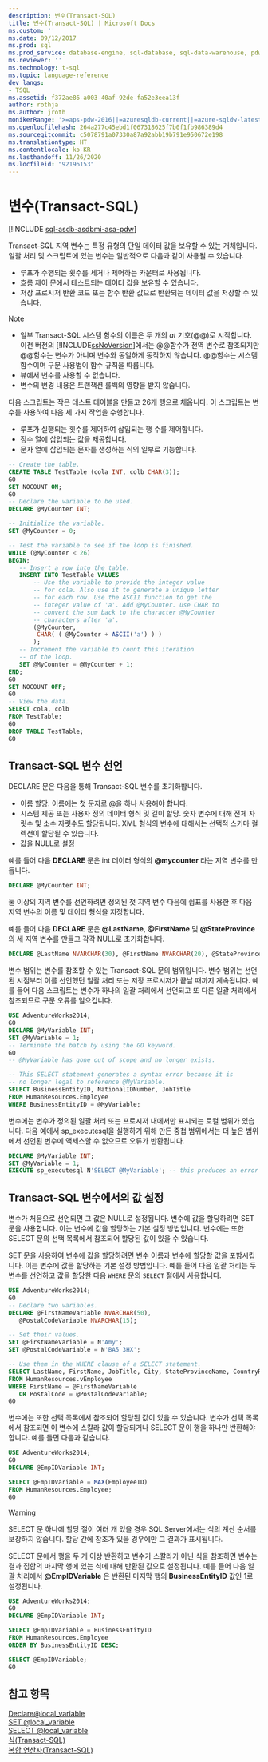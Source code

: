 ```yaml
---
description: 변수(Transact-SQL)
title: 변수(Transact-SQL) | Microsoft Docs
ms.custom: ''
ms.date: 09/12/2017
ms.prod: sql
ms.prod_service: database-engine, sql-database, sql-data-warehouse, pdw
ms.reviewer: ''
ms.technology: t-sql
ms.topic: language-reference
dev_langs:
- TSQL
ms.assetid: f372ae86-a003-40af-92de-fa52e3eea13f
author: rothja
ms.author: jroth
monikerRange: '>=aps-pdw-2016||=azuresqldb-current||=azure-sqldw-latest||>=sql-server-2016||=sqlallproducts-allversions||>=sql-server-linux-2017||=azuresqldb-mi-current'
ms.openlocfilehash: 264a277c45ebd1f067318625f7b0f1fb986389d4
ms.sourcegitcommit: c5078791a07330a87a92abb19b791e950672e198
ms.translationtype: HT
ms.contentlocale: ko-KR
ms.lasthandoff: 11/26/2020
ms.locfileid: "92196153"
---
```

# <a name="variables-transact-sql"></a>변수(Transact-SQL)
[!INCLUDE [sql-asdb-asdbmi-asa-pdw](../../includes/applies-to-version/sql-asdb-asdbmi-asa-pdw.md)]

Transact-SQL 지역 변수는 특정 유형의 단일 데이터 값을 보유할 수 있는 개체입니다. 일괄 처리 및 스크립트에 있는 변수는 일반적으로 다음과 같이 사용될 수 있습니다. 

* 루프가 수행되는 횟수를 세거나 제어하는 카운터로 사용됩니다.
* 흐름 제어 문에서 테스트되는 데이터 값을 보유할 수 있습니다.
* 저장 프로시저 반환 코드 또는 함수 반환 값으로 반환되는 데이터 값을 저장할 수 있습니다.

> [!NOTE]
> - 일부 Transact-SQL 시스템 함수의 이름은 두 개의 *at* 기호(\@\@)로 시작합니다. 이전 버전의 [!INCLUDE[ssNoVersion](../../includes/ssnoversion-md.md)]에서는 \@\@함수가 전역 변수로 참조되지만 \@\@함수는 변수가 아니며 변수와 동일하게 동작하지 않습니다. \@\@함수는 시스템 함수이며 구문 사용법이 함수 규칙을 따릅니다.
> - 뷰에서 변수를 사용할 수 없습니다.
> - 변수의 변경 내용은 트랜잭션 롤백의 영향을 받지 않습니다.

다음 스크립트는 작은 테스트 테이블을 만들고 26개 행으로 채웁니다. 이 스크립트는 변수를 사용하여 다음 세 가지 작업을 수행합니다. 

* 루프가 실행되는 횟수를 제어하여 삽입되는 행 수를 제어합니다.
* 정수 열에 삽입되는 값을 제공합니다.
* 문자 열에 삽입되는 문자를 생성하는 식의 일부로 기능합니다.  

```sql
-- Create the table.
CREATE TABLE TestTable (cola INT, colb CHAR(3));
GO
SET NOCOUNT ON;
GO
-- Declare the variable to be used.
DECLARE @MyCounter INT;

-- Initialize the variable.
SET @MyCounter = 0;

-- Test the variable to see if the loop is finished.
WHILE (@MyCounter < 26)
BEGIN;
   -- Insert a row into the table.
   INSERT INTO TestTable VALUES
       -- Use the variable to provide the integer value
       -- for cola. Also use it to generate a unique letter
       -- for each row. Use the ASCII function to get the
       -- integer value of 'a'. Add @MyCounter. Use CHAR to
       -- convert the sum back to the character @MyCounter
       -- characters after 'a'.
       (@MyCounter,
        CHAR( ( @MyCounter + ASCII('a') ) )
       );
   -- Increment the variable to count this iteration
   -- of the loop.
   SET @MyCounter = @MyCounter + 1;
END;
GO
SET NOCOUNT OFF;
GO
-- View the data.
SELECT cola, colb
FROM TestTable;
GO
DROP TABLE TestTable;
GO
```

## <a name="declaring-a-transact-sql-variable"></a>Transact-SQL 변수 선언
DECLARE 문은 다음을 통해 Transact-SQL 변수를 초기화합니다. 
* 이름 할당. 이름에는 첫 문자로 \@을 하나 사용해야 합니다.
* 시스템 제공 또는 사용자 정의 데이터 형식 및 길이 할당. 숫자 변수에 대해 전체 자릿수 및 소수 자릿수도 할당됩니다. XML 형식의 변수에 대해서는 선택적 스키마 컬렉션이 할당될 수 있습니다.
* 값을 NULL로 설정

예를 들어 다음 **DECLARE** 문은 int 데이터 형식의 **\@mycounter** 라는 지역 변수를 만듭니다.  
```sql
DECLARE @MyCounter INT;
```
둘 이상의 지역 변수를 선언하려면 정의된 첫 지역 변수 다음에 쉼표를 사용한 후 다음 지역 변수의 이름 및 데이터 형식을 지정합니다.

예를 들어 다음 **DECLARE** 문은 **\@LastName**, **\@FirstName** 및 **\@StateProvince** 의 세 지역 변수를 만들고 각각 NULL로 초기화합니다.  
```sql
DECLARE @LastName NVARCHAR(30), @FirstName NVARCHAR(20), @StateProvince NCHAR(2);
```

변수 범위는 변수를 참조할 수 있는 Transact-SQL 문의 범위입니다. 변수 범위는 선언된 시점부터 이를 선언했던 일괄 처리 또는 저장 프로시저가 끝날 때까지 계속됩니다. 예를 들어 다음 스크립트는 변수가 하나의 일괄 처리에서 선언되고 또 다른 일괄 처리에서 참조되므로 구문 오류를 일으킵니다.  
```sql
USE AdventureWorks2014;
GO
DECLARE @MyVariable INT;
SET @MyVariable = 1;
-- Terminate the batch by using the GO keyword.
GO 
-- @MyVariable has gone out of scope and no longer exists.

-- This SELECT statement generates a syntax error because it is
-- no longer legal to reference @MyVariable.
SELECT BusinessEntityID, NationalIDNumber, JobTitle
FROM HumanResources.Employee
WHERE BusinessEntityID = @MyVariable;
```

변수에는 변수가 정의된 일괄 처리 또는 프로시저 내에서만 표시되는 로컬 범위가 있습니다. 다음 예에서 sp_executesql을 실행하기 위해 만든 중첩 범위에서는 더 높은 범위에서 선언된 변수에 액세스할 수 없으므로 오류가 반환됩니다.  

```sql
DECLARE @MyVariable INT;
SET @MyVariable = 1;
EXECUTE sp_executesql N'SELECT @MyVariable'; -- this produces an error
```

## <a name="setting-a-value-in-a-transact-sql-variable"></a>Transact-SQL 변수에서의 값 설정

변수가 처음으로 선언되면 그 값은 NULL로 설정됩니다. 변수에 값을 할당하려면 SET 문을 사용합니다. 이는 변수에 값을 할당하는 기본 설정 방법입니다. 변수에는 또한 SELECT 문의 선택 목록에서 참조되어 할당된 값이 있을 수 있습니다.

SET 문을 사용하여 변수에 값을 할당하려면 변수 이름과 변수에 할당할 값을 포함시킵니다. 이는 변수에 값을 할당하는 기본 설정 방법입니다. 예를 들어 다음 일괄 처리는 두 변수를 선언하고 값을 할당한 다음 `WHERE` 문의 `SELECT` 절에서 사용합니다.  

```sql
USE AdventureWorks2014;
GO
-- Declare two variables.
DECLARE @FirstNameVariable NVARCHAR(50),
   @PostalCodeVariable NVARCHAR(15);

-- Set their values.
SET @FirstNameVariable = N'Amy';
SET @PostalCodeVariable = N'BA5 3HX';

-- Use them in the WHERE clause of a SELECT statement.
SELECT LastName, FirstName, JobTitle, City, StateProvinceName, CountryRegionName
FROM HumanResources.vEmployee
WHERE FirstName = @FirstNameVariable
   OR PostalCode = @PostalCodeVariable;
GO
```

변수에는 또한 선택 목록에서 참조되어 할당된 값이 있을 수 있습니다. 변수가 선택 목록에서 참조되면 이 변수에 스칼라 값이 할당되거나 SELECT 문이 행을 하나만 반환해야 합니다. 예를 들면 다음과 같습니다.  

```sql
USE AdventureWorks2014;
GO
DECLARE @EmpIDVariable INT;

SELECT @EmpIDVariable = MAX(EmployeeID)
FROM HumanResources.Employee;
GO
```

> [!WARNING]
> SELECT 문 하나에 할당 절이 여러 개 있을 경우 SQL Server에서는 식의 계산 순서를 보장하지 않습니다. 할당 간에 참조가 있을 경우에만 그 결과가 표시됩니다.

SELECT 문에서 행을 두 개 이상 반환하고 변수가 스칼라가 아닌 식을 참조하면 변수는 결과 집합의 마지막 행에 있는 식에 대해 반환된 값으로 설정됩니다. 예를 들어 다음 일괄 처리에서 **\@EmpIDVariable** 은 반환된 마지막 행의 **BusinessEntityID** 값인 1로 설정됩니다.  

```sql
USE AdventureWorks2014;
GO
DECLARE @EmpIDVariable INT;

SELECT @EmpIDVariable = BusinessEntityID
FROM HumanResources.Employee
ORDER BY BusinessEntityID DESC;

SELECT @EmpIDVariable;
GO
```

## <a name="see-also"></a>참고 항목  
 [Declare@local_variable](../../t-sql/language-elements/declare-local-variable-transact-sql.md)  
 [SET @local_variable](../../t-sql/language-elements/set-local-variable-transact-sql.md)  
 [SELECT @local_variable](../../t-sql/language-elements/select-local-variable-transact-sql.md)  
 [식&#40;Transact-SQL&#41;](../../t-sql/language-elements/expressions-transact-sql.md)   
 [복합 연산자&#40;Transact-SQL&#41;](../../t-sql/language-elements/compound-operators-transact-sql.md)   
  
  
